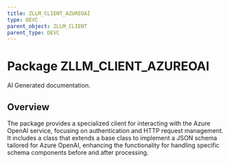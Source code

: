 ```yaml
---
title: ZLLM_CLIENT_AZUREOAI
type: DEVC
parent_object: ZLLM_CLIENT
parent_type: DEVC
---
```


# Package ZLLM_CLIENT_AZUREOAI

AI Generated documentation.

## Overview

The package provides a specialized client for interacting with the Azure OpenAI service, focusing on authentication and HTTP request management. It includes a class that extends a base class to implement a JSON schema tailored for Azure OpenAI, enhancing the functionality for handling specific schema components before and after processing.
